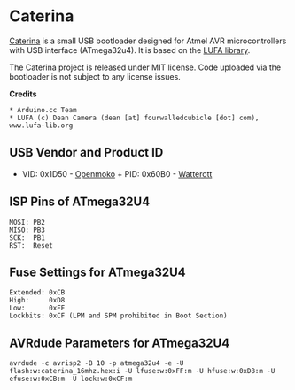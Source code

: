 # Caterina

[Caterina](https://github.com/arduino/Arduino/tree/master/hardware/arduino/avr/bootloaders/caterina) is a small USB bootloader designed for Atmel AVR microcontrollers with USB interface (ATmega32u4).
It is based on the [LUFA library](http://www.lufa-lib.org).

The Caterina project is released under MIT license.
Code uploaded via the bootloader is not subject to any license issues.

**Credits**
```
* Arduino.cc Team
* LUFA (c) Dean Camera (dean [at] fourwalledcubicle [dot] com), www.lufa-lib.org
```

## USB Vendor and Product ID
* VID: 0x1D50 - [Openmoko](http://wiki.openmoko.org/wiki/USB_Product_IDs) + PID: 0x60B0 - [Watterott](http://wiki.openmoko.org/wiki/USB_Product_IDs)

## ISP Pins of ATmega32U4
```
MOSI: PB2
MISO: PB3
SCK:  PB1
RST:  Reset
```

## Fuse Settings for ATmega32U4
```
Extended: 0xCB
High:     0xD8
Low:      0xFF
Lockbits: 0xCF (LPM and SPM prohibited in Boot Section)
```

## AVRdude Parameters for ATmega32U4
```
avrdude -c avrisp2 -B 10 -p atmega32u4 -e -U flash:w:caterina_16mhz.hex:i -U lfuse:w:0xFF:m -U hfuse:w:0xD8:m -U efuse:w:0xCB:m -U lock:w:0xCF:m
```
